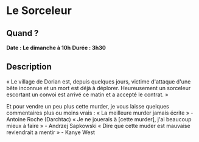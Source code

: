 # Le Sorceleur

## Quand ?
**Date : Le dimanche à 10h**
**Durée  : 3h30**

## Description
« Le village de Dorian est, depuis quelques jours, victime d'attaque d'une bête inconnue et un mort est déjà à déplorer. Heureusement un sorceleur escortant un convoi est arrivé ce matin et a accepté le contrat. »

Et pour vendre un peu plus cette murder, je vous laisse quelques commentaires plus ou moins vrais :
« La meilleure murder jamais écrite » - Antoine Roche (Darchtac)
« Je ne jouerais à [cette murder], j'ai beaucoup mieux à faire » - Andrzej Sapkowski
« Dire que cette muder est mauvaise reviendrait a mentir » - Kanye West
